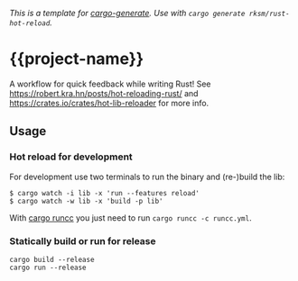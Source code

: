_This is a template for [cargo-generate](https://cargo-generate.github.io/cargo-generate/)._
_Use with `cargo generate rksm/rust-hot-reload`._

# {{project-name}}

A workflow for quick feedback while writing Rust! See https://robert.kra.hn/posts/hot-reloading-rust/ and https://crates.io/crates/hot-lib-reloader for more info.

## Usage

### Hot reload for development

For development use two terminals to run the binary and (re-)build the lib:

```shell
$ cargo watch -i lib -x 'run --features reload'
$ cargo watch -w lib -x 'build -p lib'
```

With [cargo runcc](https://crates.io/crates/runcc) you just need to run `cargo runcc -c runcc.yml`.

### Statically build or run for release

```shell
cargo build --release
cargo run --release
```
